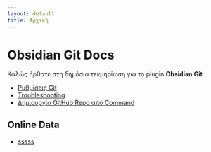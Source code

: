 ```yaml
---
layout: default
title: Αρχική
---
```


# Obsidian Git Docs

Καλώς ήρθατε στη δημόσια τεκμηρίωση για το plugin **Obsidian Git**.

- [Ρυθμίσεις Git](Obsidian_Git_Settings.md)
- [Troubleshooting](troubleshooting.md)
- [Δημιουργία GitHub Repo από Command](create_github_repo_from_command)

## Online Data
- [sssss](ObsidianGitDocs/OnlineData/index.md)